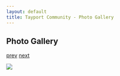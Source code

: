 ```yaml
---
layout: default
title: Tayport Community - Photo Gallery
---
```

## Photo Gallery

[prev](http://tayport.org.uk/photo/197) [next](http://tayport.org.uk/photo/199)

![ ](http://tayport.org.uk/media/198.jpg " ")

